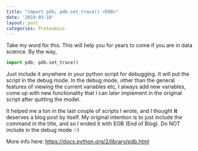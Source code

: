 ```yaml
---
title: "import pdb; pdb.set_trace() <EOB>"
date: '2019-03-18'
layout: post
categories: Proteomics
---
```


Take my word for this. This will help you for years to come if you are in data science.
By the way,
```python
import pdb; pdb.set_trace()
```

Just include it anywhere in your python script for debugging.  It will put the script in the debug mode. In the debug mode, other than the general features of viewing the current variables etc, I always add new variables, come up with new functionality that I can later implement in the original script after quitting the model.  

It helped me a ton in the last couple of scripts I wrote, and I thought **it** deserves a blog post by itself. My original intention is to just include the command in the title, and so I ended it with EOB (End of Blog).  Do NOT include <EOB> in the debug mode :-)

More info here: https://docs.python.org/2/library/pdb.html  
